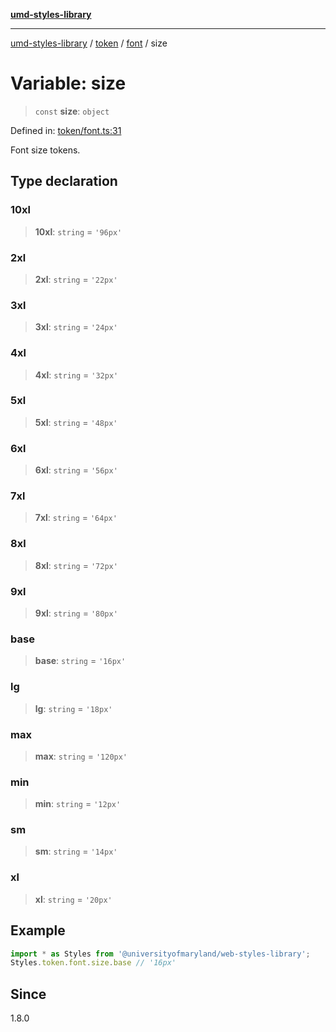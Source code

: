 [**umd-styles-library**](../../../../README.md)

***

[umd-styles-library](../../../../modules.md) / [token](../../../README.md) / [font](../README.md) / size

# Variable: size

> `const` **size**: `object`

Defined in: [token/font.ts:31](https://github.com/UMD-Digital/design-system/blob/ed6189804bf5f4c4fcbe5325b54aac33ac48d614/packages/styles/source/token/font.ts#L31)

Font size tokens.

## Type declaration

### 10xl

> **10xl**: `string` = `'96px'`

### 2xl

> **2xl**: `string` = `'22px'`

### 3xl

> **3xl**: `string` = `'24px'`

### 4xl

> **4xl**: `string` = `'32px'`

### 5xl

> **5xl**: `string` = `'48px'`

### 6xl

> **6xl**: `string` = `'56px'`

### 7xl

> **7xl**: `string` = `'64px'`

### 8xl

> **8xl**: `string` = `'72px'`

### 9xl

> **9xl**: `string` = `'80px'`

### base

> **base**: `string` = `'16px'`

### lg

> **lg**: `string` = `'18px'`

### max

> **max**: `string` = `'120px'`

### min

> **min**: `string` = `'12px'`

### sm

> **sm**: `string` = `'14px'`

### xl

> **xl**: `string` = `'20px'`

## Example

```typescript
import * as Styles from '@universityofmaryland/web-styles-library';
Styles.token.font.size.base // '16px'
```

## Since

1.8.0
